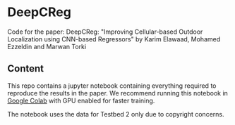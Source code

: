 # DeepCReg

Code for the paper: DeepCReg: "Improving Cellular-based Outdoor Localization using CNN-based Regressors" by Karim Elawaad, Mohamed Ezzeldin and Marwan Torki

## Content
This repo contains a jupyter notebook containing everything required to reproduce the results in the paper. We recommend running this notebook in [Google Colab](https://colab.research.google.com/) with GPU enabled for faster training. 

The notebook uses the data for Testbed 2 only due to copyright concerns.


